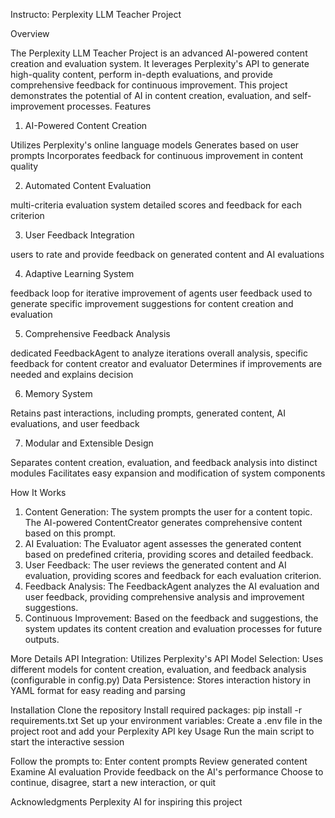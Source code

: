 
Instructo: Perplexity LLM Teacher Project

Overview

The Perplexity LLM Teacher Project is an advanced AI-powered content creation and evaluation system. It leverages Perplexity's API to generate high-quality content, perform in-depth evaluations, and provide comprehensive feedback for continuous improvement. This project demonstrates the potential of AI in content creation, evaluation, and self-improvement processes.
Features

1. AI-Powered Content Creation

Utilizes Perplexity's online language models
Generates based on user prompts
Incorporates feedback for continuous improvement in content quality

2. Automated Content Evaluation

multi-criteria evaluation system
detailed scores and feedback for each criterion

3. User Feedback Integration

users to rate and provide feedback on generated content and AI evaluations

4. Adaptive Learning System

feedback loop for iterative improvement of agents
user feedback used to generate specific improvement suggestions for content creation and evaluation

5. Comprehensive Feedback Analysis

dedicated FeedbackAgent to analyze iterations
overall analysis, specific feedback for content creator and evaluator
Determines if improvements are needed and explains  decision

6. Memory System

Retains past interactions, including prompts, generated content, AI evaluations, and user feedback

7. Modular and Extensible Design

Separates content creation, evaluation, and feedback analysis into distinct modules
Facilitates easy expansion and modification of system components

How It Works

1. Content Generation: The system prompts the user for a content topic. The AI-powered ContentCreator generates comprehensive content based on this prompt.
2. AI Evaluation: The Evaluator agent assesses the generated content based on predefined criteria, providing scores and detailed feedback.
3. User Feedback: The user reviews the generated content and AI evaluation, providing scores and feedback for each evaluation criterion.
4. Feedback Analysis: The FeedbackAgent analyzes the AI evaluation and user feedback, providing comprehensive analysis and improvement suggestions.
5. Continuous Improvement: Based on the feedback and suggestions, the system updates its content creation and evaluation processes for future outputs.


More Details
API Integration: Utilizes Perplexity's API
Model Selection: Uses different models for content creation, evaluation, and feedback analysis (configurable in config.py)
Data Persistence: Stores interaction history in YAML format for easy reading and parsing

Installation
Clone the repository
Install required packages: pip install -r requirements.txt
Set up your environment variables: Create a .env file in the project root and add your Perplexity API key
Usage
Run the main script to start the interactive session

Follow the prompts to:
Enter content prompts
Review generated content
Examine AI evaluation
Provide feedback on the AI's performance
Choose to continue, disagree, start a new interaction, or quit


Acknowledgments
Perplexity AI for inspiring  this project